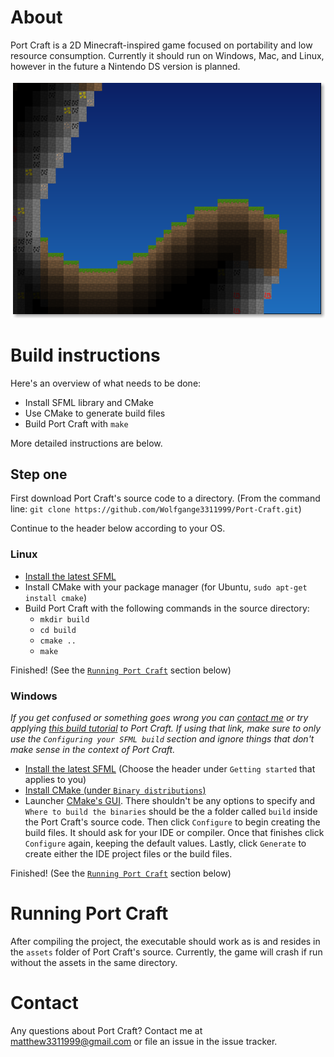 # About
Port Craft is a 2D Minecraft-inspired game focused on portability and low resource consumption. Currently it should run on Windows, Mac, and Linux, however in the future a Nintendo DS version is planned.

![Screenshot][screenshot]

# Build instructions
Here's an overview of what needs to be done:
 - Install SFML library and CMake
 - Use CMake to generate build files
 - Build Port Craft with `make`

More detailed instructions are below.
## Step one
First download Port Craft's source code to a directory. (From the command line: `git clone https://github.com/Wolfgange3311999/Port-Craft.git`)

Continue to the header below according to your OS.
### Linux
 - [Install the latest SFML][sfml-linux]
 - Install CMake with your package manager (for Ubuntu, `sudo apt-get install cmake`)
 - Build Port Craft with the following commands in the source directory:
   - `mkdir build`
   - `cd build`
   - `cmake ..`
   - `make`

Finished! (See the [`Running Port Craft`][running-port-craft] section below)

### Windows
*If you get confused or something goes wrong you can [contact me][contact] or try applying [this build tutorial][sfml-build-tutorial] to Port Craft. If using that link, make sure to only use the `Configuring your SFML build` section and ignore things that don't make sense in the context of Port Craft.*
 - [Install the latest SFML][sfml-windows] (Choose the header under `Getting started` that applies to you)
 - [Install CMake (under `Binary distributions`)][cmake-windows]
 - Launcher [CMake's GUI][cmake-gui]. There shouldn't be any options to specify and `Where to build the binaries` should be the a folder called `build` inside the Port Craft's source code. Then click `Configure` to begin creating the build files. It should ask for your IDE or compiler. Once that finishes click `Configure` again, keeping the default values. Lastly, click `Generate` to create either the IDE project files or the build files.

Finished! (See the [`Running Port Craft`][running-port-craft] section below)

# Running Port Craft
After compiling the project, the executable should work as is and resides in the `assets` folder of Port Craft's source. Currently, the game will crash if run without the assets in the same directory.

# Contact
Any questions about Port Craft?
Contact me at [matthew3311999@gmail.com](mailto://matthew3311999@gmail.com) or file an issue in the issue tracker.

[sfml-linux]:http://www.sfml-dev.org/tutorials/2.3/start-linux.php
[contact]:https://github.com/Wolfgange3311999/Port-Craft#contact
[running-port-craft]:https://github.com/Wolfgange3311999/Port-Craft#contact
[sfml-build-tutorial]:http://www.sfml-dev.org/tutorials/2.0/compile-with-cmake.php#configuring-your-sfml-build
[sfml-windows]:http://www.sfml-dev.org/tutorials/2.3/#getting-started
[cmake-windows]:https://cmake.org/download/
[cmake-gui]:https://cmake.org/runningcmake/
[screenshot]:https://raw.githubusercontent.com/MatthewScholefield/port-craft/master/readme/Screenshot.png
